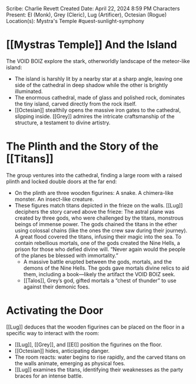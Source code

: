 Scribe: Charlie Revett
Created Date: April 22, 2024 8:59 PM
Characters Present: El (Monk), Grey (Cleric), Lug (Artificer), Octesian (Rogue)
Location(s): Mystra's Temple
#quest-sunlight-symphony
# [[Mystras Temple]] And the Island
The VOID BOIZ explore the stark, otherworldly landscape of the meteor-like island:
* The island is harshly lit by a nearby star at a sharp angle, leaving one side of the cathedral in deep shadow while the other is brightly illuminated.
* The enormous cathedral, made of glass and polished rock, dominates the tiny island, carved directly from the rock itself.
* [[Octesian]] stealthily opens the massive iron gates to the cathedral, slipping inside. [[Grey]] admires the intricate craftsmanship of the structure, a testament to divine artistry.
# The Plinth and the Story of the [[Titans]]
The group ventures into the cathedral, finding a large room with a raised plinth and locked double doors at the far end:
* On the plinth are three wooden figurines:
     A snake.
     A chimera-like monster.
     An insect-like creature.
* These figures match titans depicted in the frieze on the walls. [[Lug]] deciphers the story carved above the frieze:
     The astral plane was created by three gods, who were challenged by the titans, monstrous beings of immense power.
     The gods chained the titans in the ether using colossal chains (like the ones the crew saw during their journey).
     A great flood covered the titans, infusing their magic into the sea.
     To contain rebellious mortals, one of the gods created the Nine Hells, a prison for those who defied divine will. “Never again would the people of the planes be blessed with immortality.”
    * A massive battle erupted between the gods, mortals, and the demons of the Nine Hells. The gods gave mortals divine relics to aid them, including a book—likely the artifact the VOID BOIZ seek.
    * [[Talos]], Grey’s god, gifted mortals a “chest of thunder” to use against their demonic foes.
# Activating the Door
[[Lug]] deduces that the wooden figurines can be placed on the floor in a specific way to interact with the room:
* [[Lug]], [[Grey]], and [[El]] position the figurines on the floor.
* [[Octesian]] hides, anticipating danger.
* The room reacts: water begins to rise rapidly, and the carved titans on the walls animate, emerging as physical foes.
* [[Lug]] examines the titans, identifying their weaknesses as the party braces for an intense battle.
